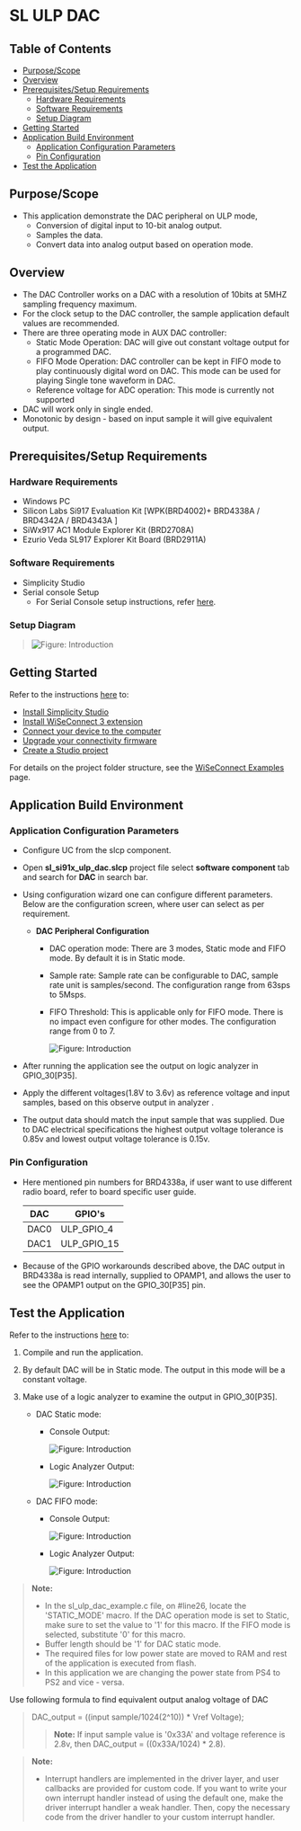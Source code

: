 # SL ULP DAC

## Table of Contents

- [Purpose/Scope](#purposescope)
- [Overview](#overview)
- [Prerequisites/Setup Requirements](#prerequisitessetup-requirements)
  - [Hardware Requirements](#hardware-requirements)
  - [Software Requirements](#software-requirements)
  - [Setup Diagram](#setup-diagram)
- [Getting Started](#getting-started)
- [Application Build Environment](#application-build-environment)
  - [Application Configuration Parameters](#application-configuration-parameters)
  - [Pin Configuration](#pin-configuration)
- [Test the Application](#test-the-application)

## Purpose/Scope

- This application demonstrate the DAC peripheral on ULP mode,
  - Conversion of digital input to 10-bit analog output.
  - Samples the data.
  - Convert data into analog output based on operation mode.

## Overview

- The DAC Controller works on a DAC with a resolution of 10bits at 5MHZ sampling frequency maximum.
- For the clock setup to the DAC controller, the sample application default values are recommended.
- There are three operating mode in AUX DAC controller:
  - Static Mode Operation: DAC will give out constant voltage output for a programmed DAC.
  - FIFO Mode Operation: DAC controller can be kept in FIFO mode to play continuously digital word on DAC. This mode can be used for playing Single tone waveform in DAC.
  - Reference voltage for ADC operation: This mode is currently not supported
- DAC will work only in single ended.
- Monotonic by design - based on input sample it will give equivalent output.

## Prerequisites/Setup Requirements

### Hardware Requirements

- Windows PC
- Silicon Labs Si917 Evaluation Kit [WPK(BRD4002)+ BRD4338A / BRD4342A / BRD4343A ]
- SiWx917 AC1 Module Explorer Kit (BRD2708A)
- Ezurio Veda SL917 Explorer Kit Board (BRD2911A)

### Software Requirements

- Simplicity Studio
- Serial console Setup
  - For Serial Console setup instructions, refer [here](https://docs.silabs.com/wiseconnect/latest/wiseconnect-developers-guide-developing-for-silabs-hosts/#console-input-and-output).

### Setup Diagram

> ![Figure: Introduction](resources/readme/setupdiagram.png)

## Getting Started

Refer to the instructions [here](https://docs.silabs.com/wiseconnect/latest/wiseconnect-getting-started/) to:

- [Install Simplicity Studio](https://docs.silabs.com/wiseconnect/latest/wiseconnect-developers-guide-developing-for-silabs-hosts/#install-simplicity-studio)
- [Install WiSeConnect 3 extension](https://docs.silabs.com/wiseconnect/latest/wiseconnect-developers-guide-developing-for-silabs-hosts/#install-the-wi-se-connect-3-extension)
- [Connect your device to the computer](https://docs.silabs.com/wiseconnect/latest/wiseconnect-developers-guide-developing-for-silabs-hosts/#connect-si-wx91x-to-computer)
- [Upgrade your connectivity firmware ](https://docs.silabs.com/wiseconnect/latest/wiseconnect-developers-guide-developing-for-silabs-hosts/#update-si-wx91x-connectivity-firmware)
- [Create a Studio project ](https://docs.silabs.com/wiseconnect/latest/wiseconnect-developers-guide-developing-for-silabs-hosts/#create-a-project)

For details on the project folder structure, see the [WiSeConnect Examples](https://docs.silabs.com/wiseconnect/latest/wiseconnect-examples/#example-folder-structure) page.

## Application Build Environment

### Application Configuration Parameters

- Configure UC from the slcp component.
- Open **sl_si91x_ulp_dac.slcp** project file select **software component** tab and search for **DAC** in search bar.
- Using configuration wizard one can configure different parameters. Below are the configuration screen, where user can select as per requirement.

  - **DAC Peripheral Configuration**

    - DAC operation mode: There are 3 modes, Static mode and FIFO mode. By default it is in Static mode.
    - Sample rate: Sample rate can be configurable to DAC, sample rate unit is samples/second. The configuration range from 63sps to 5Msps.
    - FIFO Threshold: This is applicable only for FIFO mode. There is no impact even configure for other modes. The configuration range from 0 to 7.

      ![Figure: Introduction](resources/uc_screen/sl_dac_uc_screen.png)

- After running the application see the output on logic analyzer in GPIO_30[P35].
- Apply the different voltages(1.8V to 3.6v) as reference voltage and input samples, based on this observe output in analyzer .
- The output data should match the input sample that was supplied. Due to DAC electrical specifications the highest output voltage tolerance is 0.85v and lowest output voltage tolerance is 0.15v.

### Pin Configuration

- Here mentioned pin numbers for BRD4338a, if user want to use different radio board, refer to board specific user guide.

  | DAC | GPIO's |
  | --- | --- |
  | DAC0 | ULP_GPIO_4 |
  | DAC1 | ULP_GPIO_15 |

- Because of the GPIO workarounds described above, the DAC output in BRD4338a is read internally, supplied to OPAMP1, and allows the user to see the OPAMP1 output on the GPIO_30[P35] pin.

## Test the Application

Refer to the instructions [here](https://docs.silabs.com/wiseconnect/latest/wiseconnect-getting-started/) to:

1. Compile and run the application.
2. By default DAC will be in Static mode. The output in this mode will be a constant voltage.
3. Make use of a logic analyzer to examine the output in GPIO_30[P35].

   - DAC Static mode:

     - Console Output:

       ![Figure: Introduction](resources/readme/dac_static_console_output.png)

     - Logic Analyzer Output:

       ![Figure: Introduction](resources/readme/dac_static_analyzer_output.png)

   - DAC FIFO mode:

     - Console Output:

       ![Figure: Introduction](resources/readme/dac_fifo_console_output.png)

     - Logic Analyzer Output:

       ![Figure: Introduction](resources/readme/dac_fifo_analyzer_output.png)

> **Note:**
>
>- In the sl_ulp_dac_example.c file, on #line26, locate the 'STATIC_MODE' macro. If the DAC operation mode is set to Static, make sure to set the value to '1' for this macro. If the FIFO mode is    selected, substitute '0' for this macro.
>- Buffer length should be '1' for DAC static mode.
>- The required files for low power state are moved to RAM and rest of the application is executed from flash.
>- In this application we are changing the power state from PS4 to PS2 and vice - versa.
>
 Use following formula to find equivalent output analog voltage of DAC
>
> DAC_output = ((input sample/1024(2^10)) * Vref Voltage);
>
> > **Note:** If input sample value is '0x33A' and voltage reference is 2.8v, then DAC_output = ((0x33A/1024) * 2.8).


> **Note:**
>
> - Interrupt handlers are implemented in the driver layer, and user callbacks are provided for custom code. If you want to write your own interrupt handler instead of using the default one, make the driver interrupt handler a weak handler. Then, copy the necessary code from the driver handler to your custom interrupt handler.
